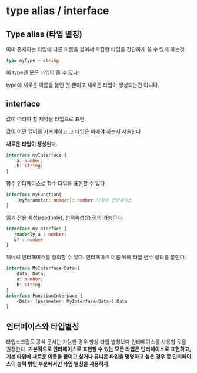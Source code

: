# type alias / interface

## Type alias (타입 별칭)

이미 존재하는 타입에 다른 이름을 붙여서 복잡한 타입을 간단하게 쓸 수 있게 하는것

```typescript
type myType = string
```

이 type엔 모든 타입이 올 수 있다.

type에 새로운 이름을 붙인 것 뿐이고 새로운 타입이 생성되는건 아니다.



## interface

값이 따라야 할 제약을 타입으로 표현.

값이 어떤 맴버를 가져야하고 그 타입은 어때야 하는지 서술한다

**새로운 타입이 생성**된다.

```typescript
interface myInterface {
	a: number;
	b: string;
}
```

함수 인터페이스로 함수 타입을 표현할 수 있다

```typescript
interface myFunction{
	(myParameter: number): number //함수 인터페이스
}
```

읽기 전용 속성(readonly), 선택속성(?) 정의 가능하다.

 ```typescript
interface myInterface {
	readonly a : number;
	b? : number
}
 ```

제네릭 인터페이스를 정의할 수 있다. 인터페이스 이름 뒤에 타입 변수 정의를 붙인다.

```typescript
interface MyInterface<Data>{
	data: Data;
	a: number;
	b: string
}
interface FunctionInterpace {
    <Data> (parameter: MyInterface<Data>):Data
}
```



## 인터페이스와 타입별칭 

 타입스크립트 공식 문서는 가능한 경우 항상 타입 별칭보다 인터페이스를 사용할 것을 권장한다. **기본적으로 인터페이스로 표현할 수 있는 모든 타입은 인터페이스로 표현하고, 기본 타입에 새로운 이름을 붙이고 싶거나 유니온 타입을 명명하고 싶은 경우 등 인터페이스의 능력 밖인 부분에서만 타입 별칭을 사용하자**.


